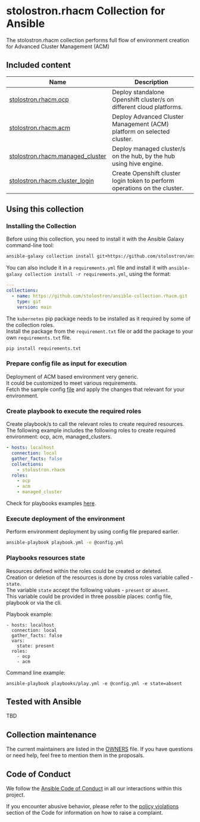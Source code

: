 # stolostron.rhacm Collection for Ansible
The stolostron.rhacm collection performs full flow of environment creation for Advanced Cluster Management (ACM)

## Included content

Name | Description
--- | ---
[stolostron.rhacm.ocp](docs/ocp.md)| Deploy standalone Openshift cluster/s on different cloud platforms.
[stolostron.rhacm.acm](docs/acm.md)| Deploy Advanced Cluster Management (ACM) platform on selected cluster.
[stolostron.rhacm.managed_cluster](docs/managed_cluster.md)| Deploy managed cluster/s on the hub, by the hub using hive engine.
[stolostron.rhacm.cluster_login](docs/cluster_login.md)| Create Openshift cluster login token to perform operations on the cluster.

## Using this collection

### Installing the Collection

Before using this collection, you need to install it with the Ansible Galaxy command-line tool:
```bash
ansible-galaxy collection install git+https://github.com/stolostron/ansible-collection.rhacm.git,main
```

You can also include it in a `requirements.yml` file and install it with `ansible-galaxy collection install -r requirements.yml`, using the format:
```yaml
---
collections:
  - name: https://github.com/stolostron/ansible-collection.rhacm.git
    type: git
    version: main
```

The `kubernetes` pip package needs to be installed as it required by some of the collection roles.  
Install the package from the `requirement.txt` file or add the package to your own `requirements.txt` file.
```bash
pip install requirements.txt
```

### Prepare config file as input for execution

Deployment of ACM based environment very generic.  
It could be customized to meet various requirements.  
Fetch the sample config [file](docs/config-sample.yml) and apply the changes that relevant for your environment.

### Create playbook to execute the required roles

Create playbook/s to call the relevant roles to create required resources.  
The following example includes the following roles to create required environment: ocp, acm, managed_clusters.
```yaml
- hosts: localhost
  connection: local
  gather_facts: false
  collections:
    - stolostron.rhacm
  roles:
    - ocp
    - acm
    - managed_cluster
```
Check for playbooks examples [here](docs/playbooks_examples/).

### Execute deployment of the environment

Perform environment deployment by using config file prepared earlier.
```bash
ansible-playbook playbook.yml -e @config.yml
```

### Playbooks resources state

Resources defined within the roles could be created or deleted.  
Creation or deletion of the resources is done by cross roles variable called - `state`.  
The variable `state` accept the following values - `present` or `absent`.  
This variable could be provided in three possible places: config file, playbook or via the cli.

Playbook example:
```
- hosts: localhost
  connection: local
  gather_facts: false
  vars:
    state: present
  roles:
    - ocp
    - acm
```

Command line example:
```
ansible-playbook playbooks/play.yml -e @config.yml -e state=absent
```

## Tested with Ansible

TBD

## Collection maintenance

The current maintainers are listed in the [OWNERS](OWNERS) file. If you have questions or need help, feel free to mention them in the proposals.

## Code of Conduct

We follow the [Ansible Code of Conduct](https://docs.ansible.com/ansible/devel/community/code_of_conduct.html) in all our interactions within this project.

If you encounter abusive behavior, please refer to the [policy violations](https://docs.ansible.com/ansible/devel/community/code_of_conduct.html#policy-violations) section of the Code for information on how to raise a complaint.
